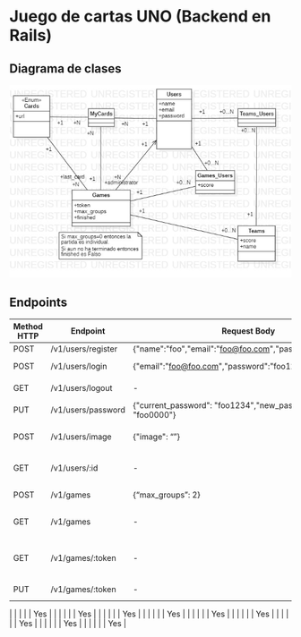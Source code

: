 # Juego de cartas UNO (Backend en Rails)

## Diagrama de clases
![](./DiagramaClases.jpg)

## Endpoints

| Method HTTP | Endpoint             | Request Body | Description                      | Authorization requered | Response body | 
|-------------|----------------------|------|----------------------------------|------------------------|---------------------|
| POST | /v1/users/register | {"name":"foo","email":"foo@foo.com","password":"foo1234"} | Registrarse | No | {“user_id”:3,“token”:”PVz_Nljg7s9AEXp8bsP0w”} |
| POST | /v1/users/login | {"email":"foo@foo.com","password":"foo1234"} | Iniciar sesión | No | {“user_id”:3,“token”:”PVz_Nljg7s9AEXp8bsP0w”} |
| GET | /v1/users/logout | - | Cerrar sesión | Yes | - |
| PUT | /v1/users/password | {"current_password": "foo1234","new_password": "foo0000"} | Cambiar la contraseña | Yes | - | 
| POST | /v1/users/image | {"image": “”} | Agregar imágen de perfil | Yes | - |
| GET | /v1/users/:id | - | Obtener información del usuario | Yes | {"name":"","email":"","image_url":"..."} |
| POST | /v1/games | {“max_groups”: 2} | Crear partida | Yes | {"game_token": "d6gWgq"} |
| GET | /v1/games | - | Obtener mis partidas | Yes | {my_games:[{"game_token": "d6gWgq",},…],other_games: [{"game_token": "d6gWgq",},{"game_token": "…",},…]} |
| GET | /v1/games/:token | - | Obtener información de la partida | Yes | {“max_groups”: 2,“administrator_id”: 2,“finished”: False,“joined”: True} |
| PUT | /v1/games/:token | - | Finalizar partida | Yes | - | 

|  |  |  |  | Yes |
|  |  |  |  | Yes |
|  |  |  |  | Yes |
|  |  |  |  | Yes |
|  |  |  |  | Yes |
|  |  |  |  | Yes |
|  |  |  |  | Yes |
|  |  |  |  | Yes |
|  |  |  |  | Yes |
